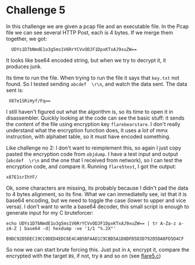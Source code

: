 # Challenge 5

In this challenge we are given a pcap file and an executable file. In the Pcap file we can see several HTTP Post, each is 4 bytes. If we merge them together, we got:

      UDYs1D7bNmdE1o3g5ms1V6RrYCVvODJF1DpxKTxAJ9xuZW==
      
It looks like bse64 encoded string, but when we try to decrypt it, it produces junk. 

Its time to run the file. When trying to run the file it says that `key.txt` not found. So I tested sending `abcdef  \r\n`, and watch the data sent. The data sent is: 

     X87e1SRiHyf/Fq==


I still haven't figured out what the algorithm is, so its time to open it in disassembler. Quickly looking at the code can see the basic stuff: it sends the content of the file using encryption key `flarebearstare`. I don't really understand what the encryption function does, it uses a lot of mmx instruction, with alphabet table, so it must have encoded something.

Like challenge no 2: I don't want to reimplement this, so again I just copy pasted the encryption code from `objdump`. I have a test input and output (`abcdef  \r\n` and the one that I received from network), so I can test the encryption code, and compare it. Running `flare5test`, I got the output:

    x87E1srIhYF/

Ok, some characters are missing, its probably because I didn't pad the data to 4 bytes alignment, so its fine. What we can immediatelly see, ist that it is base64 encoding, but we need to toggle the case (lower to upper and vice versa). I don't want to write a base64 decoder, this small script is enough to generate input for my C bruteforcer:
   
    echo UDYs1D7bNmdE1o3g5ms1V6RrYCVvODJF1DpxKTxAJ9xuZW== | tr A-Za-z a-zA-Z | base64 -d| hexdump -ve '1/1 "%.2X"'    

    B9DC92D5DEC19CC0DED4EDC6E4C4B5BFAAD1C9CBD5A1D8DFD5D3D792D5DA8FD5D4CF
    
So now we can start brute forcing this. Just put in `A`, encrypt it, compare the encrypted with the target `B9`, if not, try `B` and so on (see [flare5.c](flare.5))
